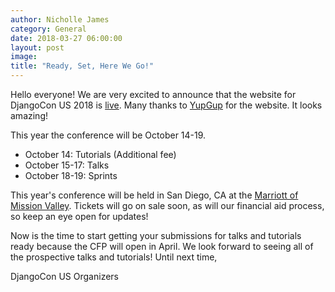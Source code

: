 ```yaml
---
author: Nicholle James
category: General
date: 2018-03-27 06:00:00
layout: post
image:
title: "Ready, Set, Here We Go!"
---
```

Hello everyone! We are very excited to announce that the website for DjangoCon US 2018 is [live](https://2018.djangocon.us). Many thanks to [YupGup](http://yupgup.com/) for the website. It looks amazing!

This year the conference will be October 14-19.

- October 14: Tutorials (Additional fee)
- October 15-17: Talks
- October 18-19: Sprints

This year's conference will be held in San Diego, CA at the [Marriott of Mission Valley](https://2018.djangocon.us/venue/). Tickets will go on sale soon, as will our financial aid process, so keep an eye open for updates!

Now is the time to start getting your submissions for talks and tutorials ready because the CFP will open in April. We look forward to seeing all of the prospective talks and tutorials! Until next time,

DjangoCon US Organizers
